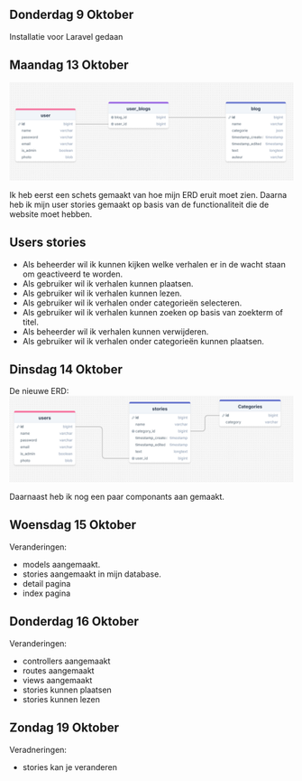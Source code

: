 ## Donderdag 9 Oktober

Installatie voor Laravel gedaan

## Maandag 13 Oktober

![img.png](img/img.png)

Ik heb eerst een schets gemaakt van hoe mijn ERD eruit moet zien. Daarna heb ik mijn user stories gemaakt
op basis van de functionaliteit die de website moet hebben.

## Users stories

- Als beheerder wil ik kunnen kijken welke verhalen er in de wacht staan om geactiveerd te worden.
- Als gebruiker wil ik verhalen kunnen plaatsen.
- Als gebruiker wil ik verhalen kunnen lezen.
- Als gebruiker wil ik verhalen onder categorieën selecteren.
- Als gebruiker wil ik verhalen kunnen zoeken op basis van zoekterm of titel.
- Als beheerder wil ik verhalen kunnen verwijderen.
- Als gebruiker wil ik verhalen onder categorieën kunnen plaatsen.

## Dinsdag 14 Oktober

De nieuwe ERD:
![img_1.png](img/img_1.png)

Daarnaast heb ik nog een paar componants aan gemaakt.

## Woensdag 15 Oktober

Veranderingen:

- models aangemaakt.
- stories aangemaakt in mijn database.
- detail pagina
- index pagina

## Donderdag 16 Oktober

Veranderingen:

- controllers aangemaakt
- routes aangemaakt
- views aangemaakt
- stories kunnen plaatsen
- stories kunnen lezen

## Zondag 19 Oktober

Veradneringen:

- stories kan je veranderen
